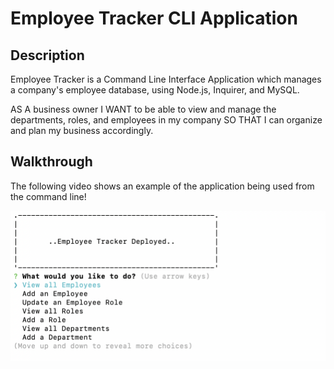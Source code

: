 # Employee Tracker CLI Application


## Description

Employee Tracker is a Command Line Interface Application which manages a company's employee database, using Node.js, Inquirer, and MySQL.

AS A business owner
I WANT to be able to view and manage the departments, roles, and employees in my company
SO THAT I can organize and plan my business accordingly.

## Walkthrough

The following video shows an example of the application being used from the command line!

[![A thumbnail shows the command-line employee management application with a play button overlaying the view.](./assets/screenshot.png)](https://drive.google.com/file/d/1eeJ1vqruyNjNho3A7iGV1cNJHj9NbOXI/view)



